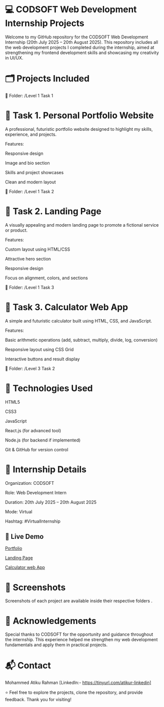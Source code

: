 # 💻 CODSOFT Web Development Internship Projects
Welcome to my GitHub repository for the CODSOFT Web Development Internship (20th July 2025 – 20th August 2025).
This repository includes all the web development projects I completed during the internship, aimed at strengthening my frontend development skills and showcasing my creativity in UI/UX.

# 🗂️ Projects Included

📁 Folder: /Level 1 Task 1

# 🔹 Task 1. Personal Portfolio Website
A professional, futuristic portfolio website designed to highlight my skills, experience, and projects.

Features:

Responsive design

Image and bio section

Skills and project showcases

Clean and modern layout

📁 Folder: /Level 1 Task 2

# 🔹 Task 2. Landing Page
A visually appealing and modern landing page to promote a fictional service or product.

Features:

Custom layout using HTML/CSS

Attractive hero section

Responsive design

Focus on alignment, colors, and sections

📁 Folder: /Level 1 Task 3

# 🔹 Task 3. Calculator Web App
A simple and futuristic calculator built using HTML, CSS, and JavaScript.

Features:

Basic arithmetic operations (add, subtract, multiply, divide, log, conversion)

Responsive layout using CSS Grid

Interactive buttons and result display

📁 Folder: /Level 3 Task 2

# 🚀 Technologies Used

HTML5

CSS3

JavaScript

React.js (for advanced tool)

Node.js (for backend if implemented)

Git & GitHub for version control

# 📌 Internship Details

Organization: CODSOFT

Role: Web Development Intern

Duration: 20th July 2025 – 20th August 2025

Mode: Virtual

Hashtag: #VirtualInternship

## 🚀 Live Demo  
[Portfolio](https://your-live-link.com)
 
[Landing Page](https://your-live-link.com)

[Calculator web App](https://your-live-link.com)


# 📸 Screenshots
Screenshots of each project are available inside their respective folders .

# 🙌 Acknowledgements
Special thanks to CODSOFT for the opportunity and guidance throughout the internship. This experience helped me strengthen my web development fundamentals and apply them in practical projects.

# 📬 Contact
Mohammed Atiku Rahman
[LinkedIn:- https://tinyurl.com/atikur-linkedin] 

⭐ Feel free to explore the projects, clone the repository, and provide feedback. Thank you for visiting!
